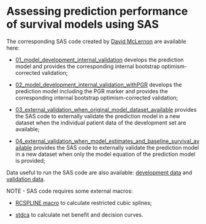 # Assessing prediction performance of survival models using SAS

The corresponding SAS code created by [David McLernon](https://twitter.com/davemclernon?lang=en) are available here:

+ [01_model_development_internal_validation](https://github.com/danielegiardiello/Prediction_performance_survival/blob/main/SAS_code/01_model_development_internal_validation.sas) develops the prediction model and provides the corresponding internal bootstrap optimism-corrected validation;

+ [02_model_development_internal_validation_withPGR](https://github.com/danielegiardiello/Prediction_performance_survival/blob/main/SAS_code/02_model_development_internal_validation_withPGR.sas) develops the prediction model including the PGR marker and provides the corresponding internal bootstrap optimism-corrected validation;

+ [03_external_validation_when_original_model_dataset_available](https://github.com/danielegiardiello/Prediction_performance_survival/blob/main/SAS_code/03_external_validation_when_original_model_dataset_available.sas) provides the SAS code to externally validate the prediction model in a new dataset when the individual patient data of the development set are available;

+ [04_external_validation_when_model_estimates_and_baseline_survival_available](https://github.com/danielegiardiello/Prediction_performance_survival/blob/main/SAS_code/04_external_validation_when_model_estimates_and_baseline_survival_available.sas) provides the SAS code to externally validate the prediction model in a new dataset when only the model equation of the prediction model is provided;

Data useful to run the SAS code are also available: [development data](https://github.com/danielegiardiello/Prediction_performance_survival/blob/main/Data/rotterdam.csv) and [validation data](https://github.com/danielegiardiello/Prediction_performance_survival/blob/main/Data/gbsg.csv). 

NOTE -  SAS code requires some external macros:
+ [RCSPLINE macro](https://github.com/danielegiardiello/Prediction_performance_survival/blob/main/Functions/RCSPLINE%20macro.sas) to calculate restricted cubic splines;

+ [stdca](https://github.com/danielegiardiello/Prediction_performance_survival/blob/main/Functions/stdca.sas) to calculate net benefit and decision curves.
